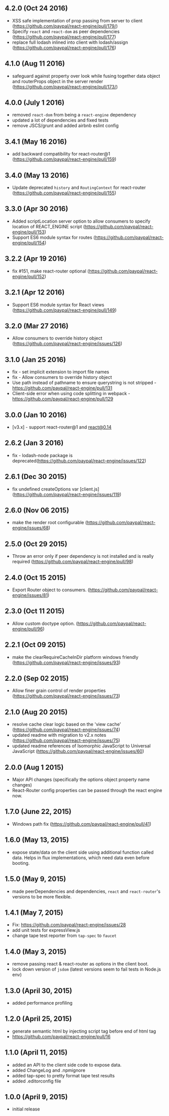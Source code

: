 ## 4.2.0 (Oct 24 2016)
* XSS safe implementation of prop passing from server to client (https://github.com/paypal/react-engine/pull/179/)
* Specify `react` and `react-dom` as peer dependencies (https://github.com/paypal/react-engine/pull/177)
* replace full lodash inlined into client with lodash/assign (https://github.com/paypal/react-engine/pull/176)

## 4.1.0 (Aug 11 2016)
* safeguard against property over look while fusing together data object and routerProps object in the server render (https://github.com/paypal/react-engine/pull/173/)

## 4.0.0 (July 1 2016)
* removed `react-dom` from being a `react-engine` dependency
* updated a lot of dependencies and fixed tests
* remove JSCS/grunt and added airbnb eslint config

## 3.4.1 (May 16 2016)
* add backward compatibility for react-router@1 (https://github.com/paypal/react-engine/pull/159)

## 3.4.0 (May 13 2016)
* Update deprecated `history` and `RoutingContext` for react-router (https://github.com/paypal/react-engine/pull/155)

## 3.3.0 (Apr 30 2016)
* Added scriptLocation server option to allow consumers to specify location of REACT_ENGINE script (https://github.com/paypal/react-engine/pull/153)
* Support ES6 module syntax for routes (https://github.com/paypal/react-engine/pull/154)

## 3.2.2 (Apr 19 2016)

* fix #151, make react-router optional (https://github.com/paypal/react-engine/pull/152)

## 3.2.1 (Apr 12 2016)

* Support ES6 module syntax for React views (https://github.com/paypal/react-engine/pull/149)

## 3.2.0 (Mar 27 2016)

* Allow consumers to override history object  (https://github.com/paypal/react-engine/issues/126)

## 3.1.0 (Jan 25 2016)

* fix - set implicit extension to import file names
* fix - Allow consumers to override history object
* Use path instead of pathname to ensure querystring is not stripped - https://github.com/paypal/react-engine/pull/131
* Client-side error when using code splitting in webpack - https://github.com/paypal/react-engine/pull/129

## 3.0.0 (Jan 10 2016)

* [v3.x] - support react-router@1 and react@0.14

## 2.6.2 (Jan 3 2016)

* fix - lodash-node package is deprecated(https://github.com/paypal/react-engine/issues/122)

## 2.6.1 (Dec 30 2015)

* fix undefined createOptions var [client.js] (https://github.com/paypal/react-engine/issues/119)

## 2.6.0 (Nov 06 2015)

* make the render root configurable (https://github.com/paypal/react-engine/issues/68)

## 2.5.0 (Oct 29 2015)

* Throw an error only if peer dependency is not installed and is really required (https://github.com/paypal/react-engine/pull/98)

## 2.4.0 (Oct 15 2015)

* Export Router object to consumers. (https://github.com/paypal/react-engine/issues/81)

## 2.3.0 (Oct 11 2015)

* Allow custom doctype option. (https://github.com/paypal/react-engine/pull/96)

## 2.2.1 (Oct 09 2015)

* make the clearRequireCacheInDir platform windows friendly (https://github.com/paypal/react-engine/issues/93)

## 2.2.0 (Sep 02 2015)

* Allow finer grain control of render properties (https://github.com/paypal/react-engine/issues/73)

## 2.1.0 (Aug 20 2015)

* resolve cache clear logic based on the 'view cache' (https://github.com/paypal/react-engine/issues/74)
* updated readme with migration to v2.x notes (https://github.com/paypal/react-engine/issues/75)
* updated readme references of Isomorphic JavaScript to Universal JavaScript (https://github.com/paypal/react-engine/issues/60)

## 2.0.0 (Aug 1 2015)

* Major API changes (specifically the options object property name changes)
* React-Router config properties can be passed through the react engine now.

## 1.7.0 (June 22, 2015)

* Windows path fix (https://github.com/paypal/react-engine/pull/41)

## 1.6.0 (May 13, 2015)

* expose state/data on the client side using additional function called data. Helps in flux implementations, which need data even before booting.

## 1.5.0 (May 9, 2015)

* made peerDependencies and dependencies, `react` and `react-router`'s versions to be more flexible.

## 1.4.1 (May 7, 2015)

* Fix: https://github.com/paypal/react-engine/issues/28
* add unit tests for expressView.js
* change tape test reporter from `tap-spec` to `faucet`

## 1.4.0 (May 3, 2015)

* remove passing react & react-router as options in the client boot.
* lock down version of `jsdom` (latest versions seem to fail tests in Node.js env)

## 1.3.0 (April 30, 2015)

* added performance profiling

## 1.2.0 (April 25, 2015)

* generate semantic html by injecting script tag before end of html tag
* https://github.com/paypal/react-engine/pull/16

## 1.1.0 (April 11, 2015)

* added an API to the client side code to expose data.
* added ChangeLog and .npmignore
* added tap-spec to pretty format tape test results
* added .editorconfig file

## 1.0.0 (April 9, 2015)

* initial release

